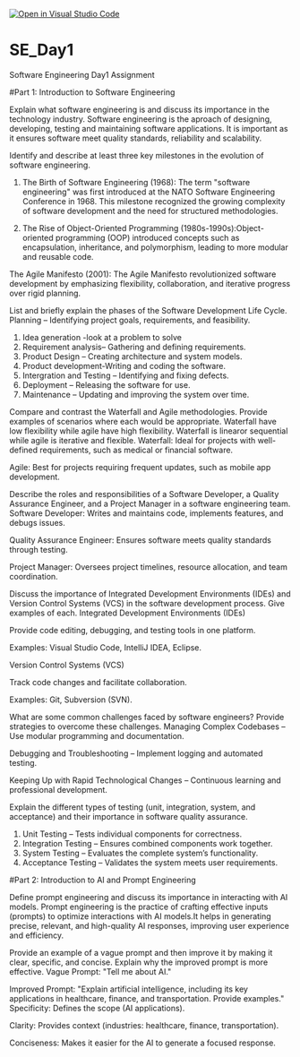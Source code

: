 [![Open in Visual Studio Code](https://classroom.github.com/assets/open-in-vscode-2e0aaae1b6195c2367325f4f02e2d04e9abb55f0b24a779b69b11b9e10269abc.svg)](https://classroom.github.com/online_ide?assignment_repo_id=18371669&assignment_repo_type=AssignmentRepo)
# SE_Day1
Software Engineering Day1 Assignment

#Part 1: Introduction to Software Engineering

Explain what software engineering is and discuss its importance in the technology industry.
Software engineering is the aproach of designing, developing, testing and maintaining software applications. It is important as it ensures software meet quality standards, reliability and scalability.

Identify and describe at least three key milestones in the evolution of software engineering.
1. The Birth of Software Engineering (1968): The term "software engineering" was first introduced at the NATO Software Engineering Conference in 1968. This milestone recognized the growing complexity of software development and the need for structured methodologies.

2. The Rise of Object-Oriented Programming (1980s-1990s):Object-oriented programming (OOP) introduced concepts such as encapsulation, inheritance, and polymorphism, leading to more modular and reusable code.

The Agile Manifesto (2001): The Agile Manifesto revolutionized software development by emphasizing flexibility, collaboration, and iterative progress over rigid planning.

List and briefly explain the phases of the Software Development Life Cycle.
Planning – Identifying project goals, requirements, and feasibility.

1. Idea generation -look at a problem to solve
2. Requirement analysis– Gathering and defining requirements.
3. Product Design – Creating architecture and system models.
4. Product development-Writing and coding the software.
5. Intergration and Testing – Identifying and fixing defects.
6. Deployment – Releasing the software for use.
7. Maintenance – Updating and improving the system over time.

Compare and contrast the Waterfall and Agile methodologies. Provide examples of scenarios where each would be appropriate.
Waterfall have low flexibility while agile have high flexibility. Waterfall is linearor sequential while agile is iterative and flexible.
Waterfall: Ideal for projects with well-defined requirements, such as medical or financial software.

Agile: Best for projects requiring frequent updates, such as mobile app development.

Describe the roles and responsibilities of a Software Developer, a Quality Assurance Engineer, and a Project Manager in a software engineering team.
Software Developer: Writes and maintains code, implements features, and debugs issues.

Quality Assurance Engineer: Ensures software meets quality standards through testing.

Project Manager: Oversees project timelines, resource allocation, and team coordination.

Discuss the importance of Integrated Development Environments (IDEs) and Version Control Systems (VCS) in the software development process. Give examples of each.
Integrated Development Environments (IDEs)

Provide code editing, debugging, and testing tools in one platform.

Examples: Visual Studio Code, IntelliJ IDEA, Eclipse.

Version Control Systems (VCS)

Track code changes and facilitate collaboration.

Examples: Git, Subversion (SVN).

What are some common challenges faced by software engineers? Provide strategies to overcome these challenges.
Managing Complex Codebases – Use modular programming and documentation.

Debugging and Troubleshooting – Implement logging and automated testing.

Keeping Up with Rapid Technological Changes – Continuous learning and professional development.

Explain the different types of testing (unit, integration, system, and acceptance) and their importance in software quality assurance.
1. Unit Testing – Tests individual components for correctness.
2. Integration Testing – Ensures combined components work together.
3. System Testing – Evaluates the complete system’s functionality.
4. Acceptance Testing – Validates the system meets user requirements.

#Part 2: Introduction to AI and Prompt Engineering

Define prompt engineering and discuss its importance in interacting with AI models.
Prompt engineering is the practice of crafting effective inputs (prompts) to optimize interactions with AI models.It helps in generating precise, relevant, and high-quality AI responses, improving user experience and efficiency.

Provide an example of a vague prompt and then improve it by making it clear, specific, and concise. Explain why the improved prompt is more effective.
Vague Prompt: "Tell me about AI."

Improved Prompt: "Explain artificial intelligence, including its key applications in healthcare, finance, and transportation. Provide examples."
Specificity: Defines the scope (AI applications).

Clarity: Provides context (industries: healthcare, finance, transportation).

Conciseness: Makes it easier for the AI to generate a focused response.
